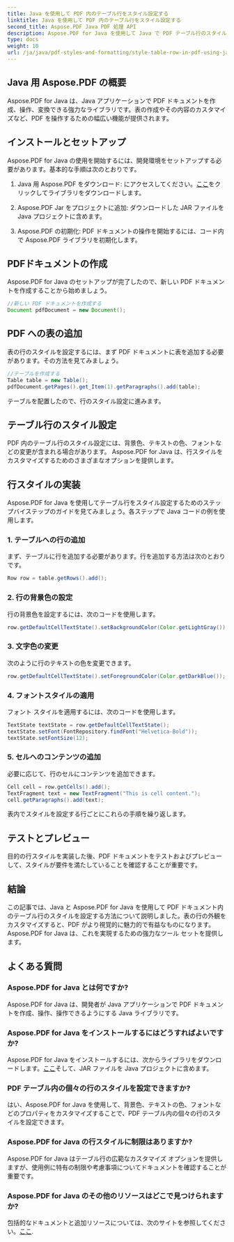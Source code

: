 ```yaml
---
title: Java を使用して PDF 内のテーブル行をスタイル設定する
linktitle: Java を使用して PDF 内のテーブル行をスタイル設定する
second_title: Aspose.PDF Java PDF 処理 API
description: Aspose.PDF for Java を使用して Java で PDF テーブル行のスタイルを設定する方法を学びます。この包括的なガイドでは、色のカスタマイズ、境界線の追加などを行います。
type: docs
weight: 10
url: /ja/java/pdf-styles-and-formatting/style-table-row-in-pdf-using-java/
---
```


## Java 用 Aspose.PDF の概要

Aspose.PDF for Java は、Java アプリケーションで PDF ドキュメントを作成、操作、変換できる強力なライブラリです。表の作成やその内容のカスタマイズなど、PDF を操作するための幅広い機能が提供されます。

## インストールとセットアップ

Aspose.PDF for Java の使用を開始するには、開発環境をセットアップする必要があります。基本的な手順は次のとおりです。

1.  Java 用 Aspose.PDF をダウンロード: にアクセスしてください。[ここ](https://releases.aspose.com/pdf/java/)をクリックしてライブラリをダウンロードします。

2. Aspose.PDF Jar をプロジェクトに追加: ダウンロードした JAR ファイルを Java プロジェクトに含めます。

3. Aspose.PDF の初期化: PDF ドキュメントの操作を開始するには、コード内で Aspose.PDF ライブラリを初期化します。

## PDFドキュメントの作成

Aspose.PDF for Java のセットアップが完了したので、新しい PDF ドキュメントを作成することから始めましょう。

```java
//新しい PDF ドキュメントを作成する
Document pdfDocument = new Document();
```

## PDF への表の追加

表の行のスタイルを設定するには、まず PDF ドキュメントに表を追加する必要があります。その方法を見てみましょう。

```java
//テーブルを作成する
Table table = new Table();
pdfDocument.getPages().get_Item(1).getParagraphs().add(table);
```

テーブルを配置したので、行のスタイル設定に進みます。

## テーブル行のスタイル設定

PDF 内のテーブル行のスタイル設定には、背景色、テキストの色、フォントなどの変更が含まれる場合があります。 Aspose.PDF for Java は、行スタイルをカスタマイズするためのさまざまなオプションを提供します。

## 行スタイルの実装

Aspose.PDF for Java を使用してテーブル行をスタイル設定するためのステップバイステップのガイドを見てみましょう。各ステップで Java コードの例を使用します。

### 1. テーブルへの行の追加

まず、テーブルに行を追加する必要があります。行を追加する方法は次のとおりです。

```java
Row row = table.getRows().add();
```

### 2. 行の背景色の設定

行の背景色を設定するには、次のコードを使用します。

```java
row.getDefaultCellTextState().setBackgroundColor(Color.getLightGray());
```

### 3. 文字色の変更

次のように行のテキストの色を変更できます。

```java
row.getDefaultCellTextState().setForegroundColor(Color.getDarkBlue());
```

### 4. フォントスタイルの適用

フォント スタイルを適用するには、次のコードを使用します。

```java
TextState textState = row.getDefaultCellTextState();
textState.setFont(FontRepository.findFont("Helvetica-Bold"));
textState.setFontSize(12);
```

### 5. セルへのコンテンツの追加

必要に応じて、行のセルにコンテンツを追加できます。

```java
Cell cell = row.getCells().add();
TextFragment text = new TextFragment("This is cell content.");
cell.getParagraphs().add(text);
```

表内でスタイルを設定する行ごとにこれらの手順を繰り返します。

## テストとプレビュー

目的の行スタイルを実装した後、PDF ドキュメントをテストおよびプレビューして、スタイルが要件を満たしていることを確認することが重要です。

## 結論

この記事では、Java と Aspose.PDF for Java を使用して PDF ドキュメント内のテーブル行のスタイルを設定する方法について説明しました。表の行の外観をカスタマイズすると、PDF がより視覚的に魅力的で有益なものになります。 Aspose.PDF for Java は、これを実現するための強力なツール セットを提供します。

## よくある質問

### Aspose.PDF for Java とは何ですか?

Aspose.PDF for Java は、開発者が Java アプリケーションで PDF ドキュメントを作成、操作、操作できるようにする Java ライブラリです。

### Aspose.PDF for Java をインストールするにはどうすればよいですか?

 Aspose.PDF for Java をインストールするには、次からライブラリをダウンロードします。[ここ](https://releases.aspose.com/pdf/java/)そして、JAR ファイルを Java プロジェクトに含めます。

### PDF テーブル内の個々の行のスタイルを設定できますか?

はい、Aspose.PDF for Java を使用して、背景色、テキストの色、フォントなどのプロパティをカスタマイズすることで、PDF テーブル内の個々の行のスタイルを設定できます。

### Aspose.PDF for Java の行スタイルに制限はありますか?

Aspose.PDF for Java はテーブル行の広範なカスタマイズ オプションを提供しますが、使用例に特有の制限や考慮事項についてドキュメントを確認することが重要です。

### Aspose.PDF for Java のその他のリソースはどこで見つけられますか?

包括的なドキュメントと追加リソースについては、次のサイトを参照してください。[ここ](https://reference.aspose.com/pdf/java/).